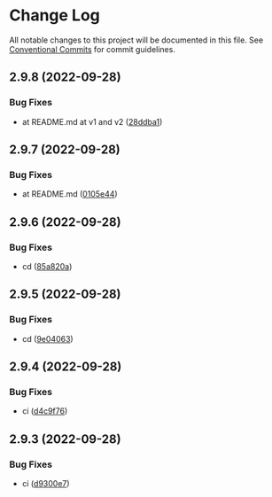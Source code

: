 # Change Log

All notable changes to this project will be documented in this file.
See [Conventional Commits](https://conventionalcommits.org) for commit guidelines.

## 2.9.8 (2022-09-28)


### Bug Fixes

* at README.md at v1 and v2 ([28ddba1](https://github.com/zeowna/juno-node-sdk/commit/28ddba17dd5069169de322d570f350ff94eb572c))





## 2.9.7 (2022-09-28)


### Bug Fixes

* at README.md ([0105e44](https://github.com/zeowna/juno-node-sdk/commit/0105e44c49a068c86f3507a2d1ff6b51b381b6c6))





## 2.9.6 (2022-09-28)


### Bug Fixes

* cd ([85a820a](https://github.com/zeowna/juno-node-sdk/commit/85a820adb915bd8f59f40eee4f0c17c543f0a596))





## 2.9.5 (2022-09-28)


### Bug Fixes

* cd ([9e04063](https://github.com/zeowna/juno-node-sdk/commit/9e0406370f6c7cf3500f9d849622a4e74a8c453d))





## 2.9.4 (2022-09-28)


### Bug Fixes

* ci ([d4c9f76](https://github.com/zeowna/juno-node-sdk/commit/d4c9f76babad7982de975853c0a342b88f2d54e5))





## 2.9.3 (2022-09-28)


### Bug Fixes

* ci ([d9300e7](https://github.com/zeowna/juno-node-sdk/commit/d9300e736ae32ae5a6fd2623f9d90c6e16d25ada))
